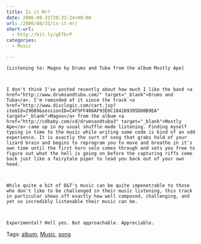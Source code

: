```yaml
---
title: Is it Mr?
date: 2006-08-31T20:33:24+00:00
url: /2006/08/31/is-it-mr/
short-url:
  - http://bit.ly/gEfbrP
categories:
  - Music

---
```

<div class='microid-mailto+http:sha1:136c80425997875d3f596febff5e5e4c03cc050a'>
  
    [Listening to: Magoo by Drums and Tuba from the album Mostly Ape]
  
  
  
    I don't think I've posted recently about how much I like the band <a href="http://www.drumsandtuba.com/" target="_blank">Drums and Tuba</a>. I'm reminded of it since the track <a href="http://www.disclogic.com/cart.jsp?itemId=29689&sessionID=C4F5FF406AF93E0C184189395D80B9EA" target="_blank">Magoo</a> from the album <a href="http://cdbaby.com/cd/drumsandtuba3" target="_blank">Mostly Ape</a> came up in my usual shuffle mode listening. Finding myself typing in time to the music while writing some code is kind of an odd experience. It is exactly the sort of song that grabs hold of your lizard brain and begins to reprogram you to move and breathe in it's own time until the first horn solo comes through and sets you free to figure out what the hell is going on before the capturing riffs come back just like a fairytale piper to lead you back out of your own head.
  
  
  
    While quite a bit of D&T's music can be quite impenetrable to those who don't like to be challenged in their music listening, this track in particular shows off exactly how well composed, challenging, and yet so incredibly listenable their music can be.
  
  
  
    Experimental? Hell yes. But approachable. Appreciable.
  
</div>

<div class="st-post-tags">
  Tags: <a href="http://www.cavort.org/tag/album/" title="album" rel="tag">album</a>, <a href="http://www.cavort.org/tag/music/" title="Music" rel="tag">Music</a>, <a href="http://www.cavort.org/tag/song/" title="song" rel="tag">song</a><br />
</div>